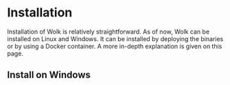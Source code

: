 # Installation

Installation of Wolk is relatively straightforward. As of now, Wolk can be installed on Linux and Windows. It can be installed by deploying the binaries or by using a Docker container. A more in-depth explanation is given on this page.

## Install on Windows

